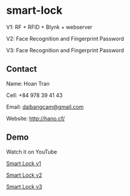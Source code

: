 # smart-lock
 
 V1: RF + RFID + Blynk + webserver

 V2: Face Recognition and Fingerprint Password

 V3: Face Recognition and Fingerprint Password
 
## Contact

Name: Hoan Tran

Cell: +84 978 39 41 43

Email: daibangcam@gmail.com

Website: http://hano.cf/

## Demo

Watch it on YouTube 

[Smart Lock v1](https://youtu.be/wjDB3CUll0k)

[Smart Lock v2](https://youtu.be/e4daAiOMbf4)

[Smart Lock v3](https://youtu.be/CPtYc_wFaZ0)